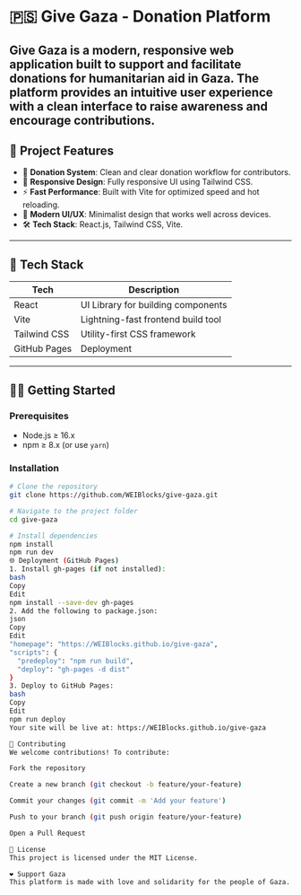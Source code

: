 # 🇵🇸 Give Gaza - Donation Platform

**Give Gaza** is a modern, responsive web application built to support and facilitate donations for humanitarian aid in Gaza. The platform provides an intuitive user experience with a clean interface to raise awareness and encourage contributions.
---

## 📌 Project Features

- 💸 **Donation System**: Clean and clear donation workflow for contributors.
- 📱 **Responsive Design**: Fully responsive UI using Tailwind CSS.
- ⚡ **Fast Performance**: Built with Vite for optimized speed and hot reloading.
- 🌙 **Modern UI/UX**: Minimalist design that works well across devices.
- 🛠️ **Tech Stack**: React.js, Tailwind CSS, Vite.

---

## 🚀 Tech Stack

| Tech         | Description                         |
|--------------|-------------------------------------|
| React        | UI Library for building components  |
| Vite         | Lightning-fast frontend build tool  |
| Tailwind CSS | Utility-first CSS framework         |
| GitHub Pages | Deployment                          |

---



## 🧑‍💻 Getting Started

### Prerequisites

- Node.js ≥ 16.x
- npm ≥ 8.x (or use `yarn`)

### Installation

```bash
# Clone the repository
git clone https://github.com/WEIBlocks/give-gaza.git

# Navigate to the project folder
cd give-gaza

# Install dependencies
npm install
npm run dev
🌐 Deployment (GitHub Pages)
1. Install gh-pages (if not installed):
bash
Copy
Edit
npm install --save-dev gh-pages
2. Add the following to package.json:
json
Copy
Edit
"homepage": "https://WEIBlocks.github.io/give-gaza",
"scripts": {
  "predeploy": "npm run build",
  "deploy": "gh-pages -d dist"
}
3. Deploy to GitHub Pages:
bash
Copy
Edit
npm run deploy
Your site will be live at: https://WEIBlocks.github.io/give-gaza

🙌 Contributing
We welcome contributions! To contribute:

Fork the repository

Create a new branch (git checkout -b feature/your-feature)

Commit your changes (git commit -m 'Add your feature')

Push to your branch (git push origin feature/your-feature)

Open a Pull Request

📄 License
This project is licensed under the MIT License.

❤️ Support Gaza
This platform is made with love and solidarity for the people of Gaza. Every effort helps. Join us in supporting humanity through action..

